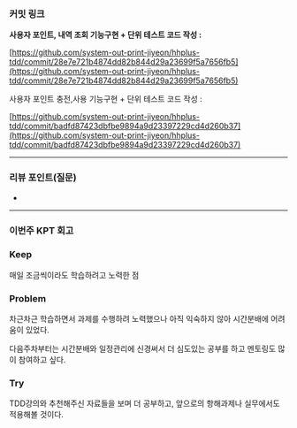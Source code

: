 ### **커밋 링크**

**사용자 포인트, 내역 조회 기능구현 + 단위 테스트 코드 작성 :**

[https://github.com/system-out-print-jiyeon/hhplus-tdd/commit/28e7e721b4874dd82b844d29a23699f5a7656fb5](https://github.com/system-out-print-jiyeon/hhplus-tdd/commit/28e7e721b4874dd82b844d29a23699f5a7656fb5)

사용자 포인트 충전,사용 기능구현 + 단위 테스트 코드 작성 :

[https://github.com/system-out-print-jiyeon/hhplus-tdd/commit/badfd87423dbfbe9894a9d23397229cd4d260b37](https://github.com/system-out-print-jiyeon/hhplus-tdd/commit/badfd87423dbfbe9894a9d23397229cd4d260b37)

---

### **리뷰 포인트(질문)**

-

---

### **이번주 KPT 회고**

### Keep

매일 조금씩이라도 학습하려고 노력한 점

### Problem

차근차근 학습하면서 과제를 수행하려 노력했으나 아직 익숙하지 않아 시간분배에 어려움이 있었다.

다음주차부터는 시간분배와 일정관리에 신경써서 더 심도있는 공부를 하고 멘토링도 많이 참여하고 싶다.

### Try

TDD강의와 추천해주신 자료들을 보며 더 공부하고, 앞으로의 항해과제나 실무에서도 적용해볼 것이다.
